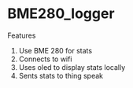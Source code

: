 # BME280_logger

Features
1. Use BME 280 for stats
2. Connects to wifi
3. Uses oled to display stats locally  
5. Sents stats to thing speak 
